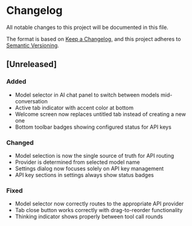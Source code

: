 # Changelog

All notable changes to this project will be documented in this file.

The format is based on [Keep a Changelog](https://keepachangelog.com/en/1.0.0/),
and this project adheres to [Semantic Versioning](https://semver.org/spec/v2.0.0.html).

## [Unreleased]

### Added
- Model selector in AI chat panel to switch between models mid-conversation
- Active tab indicator with accent color at bottom
- Welcome screen now replaces untitled tab instead of creating a new one
- Bottom toolbar badges showing configured status for API keys

### Changed
- Model selection is now the single source of truth for API routing
- Provider is determined from selected model name
- Settings dialog now focuses solely on API key management
- API key sections in settings always show status badges

### Fixed
- Model selector now correctly routes to the appropriate API provider
- Tab close button works correctly with drag-to-reorder functionality
- Thinking indicator shows properly between tool call rounds

